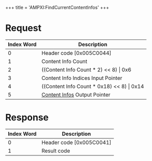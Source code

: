 +++
title = 'AMPXI:FindCurrentContentInfos'
+++

# Request

| Index Word | Description                                                                         |
|------------|-------------------------------------------------------------------------------------|
| 0          | Header code \[0x005C0044\]                                                          |
| 1          | Content Info Count                                                                  |
| 2          | ((Content Info Count \* 2) \<\< 8) \| 0x6                                           |
| 3          | Content Info Indices Input Pointer                                                  |
| 4          | ((Content Info Count \* 0x18) \<\< 8) \| 0x14                                       |
| 5          | [Content Infos](Application_Manager_Services#ContentInfo "wikilink") Output Pointer |

# Response

| Index Word | Description                |
|------------|----------------------------|
| 0          | Header code \[0x005C0041\] |
| 1          | Result code                |